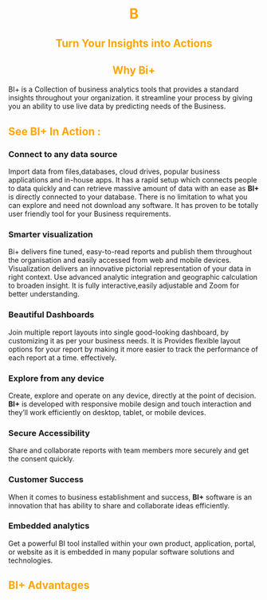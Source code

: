                           
<center><h1> <font color="orange"> B </font> </h1></center>
<center><h2> <font color="orange">Turn Your Insights into Actions </font> </h2></center>

<center><h2> <font color="orange">Why Bi+</font> </h2></center>
 
BI+ is a Collection of business analytics tools that provides a standard insights throughout your organization. it streamline your process by giving you an ability to use live data by predicting needs of the Business.

<h2>  <font color="orange">See BI+ In Action :</font></h2>
  
 ### Connect to any data source
 
Import data from files,databases, cloud drives, popular business applications and in-house apps. It has a rapid setup which connects people to data quickly and can retrieve massive amount of data with an ease as **BI+** is directly connected to your database. There is no limitation to what you can explore and need not download any software. It has proven to be totally user friendly tool for your Business requirements.

### Smarter visualization

Bi+ delivers fine tuned, easy-to-read reports and publish them throughout the organisation and easily accessed from web and mobile devices.  Visualization delivers an innovative pictorial representation of your data in right context. Use advanced analytic integration and geographic calculation to broaden insight. It is fully interactive,easily adjustable and Zoom for better understanding.

### Beautiful Dashboards

Join multiple report layouts into single good-looking dashboard, by customizing it as per your business needs. It is Provides flexible layout options for your report by making it more easier to track the performance of each report at a time. effectively.
### Explore from any device

Create, explore and operate on any device, directly at the point of decision. **BI+** is developed with responsive mobile design and touch interaction and they’ll work efficiently on desktop, tablet, or mobile devices.

### Secure Accessibility

 Share and collaborate reports with team members more securely and  get the consent quickly.

### Customer Success

When it comes to business establishment and success, **BI+** software is an innovation that has ability to share and collaborate ideas efficiently.


### Embedded analytics

Get a powerful BI tool installed within your own product, application, portal, or website as it is embedded in many popular software solutions and technologies.

<h2>  <font color="orange">BI+ Advantages</font></h2> 
<!--stackedit_data:
eyJoaXN0b3J5IjpbLTIyMjQ2ODM5NF19
-->